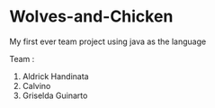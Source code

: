 # Wolves-and-Chicken
My first ever team project using java as the language

Team :
1. Aldrick Handinata
2. Calvino
3. Griselda Guinarto
